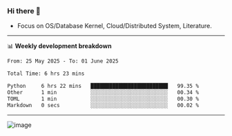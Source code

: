 ### Hi there 👋
<!-- * Daily Meditation via Leetcode/Competitive-Programming. -->
* Focus on OS/Database Kernel, Cloud/Distributed System, Literature.

-------

📊 **Weekly development breakdown**
<!--START_SECTION:waka-->

```txt
From: 25 May 2025 - To: 01 June 2025

Total Time: 6 hrs 23 mins

Python     6 hrs 22 mins   █████████████████████████   99.35 %
Other      1 min           ░░░░░░░░░░░░░░░░░░░░░░░░░   00.34 %
TOML       1 min           ░░░░░░░░░░░░░░░░░░░░░░░░░   00.30 %
Markdown   0 secs          ░░░░░░░░░░░░░░░░░░░░░░░░░   00.02 %
```

<!--END_SECTION:waka-->

-------

<!-- [![Leetcode Stats](https://leetcard.jacoblin.cool/hzhang413?font=Fira+Mono)](https://leetcode.com/fxrc) -->
![image](./cyberpunk-ghost-in-the-shell.gif)
<!--![image](./gis-archive.png)-->

